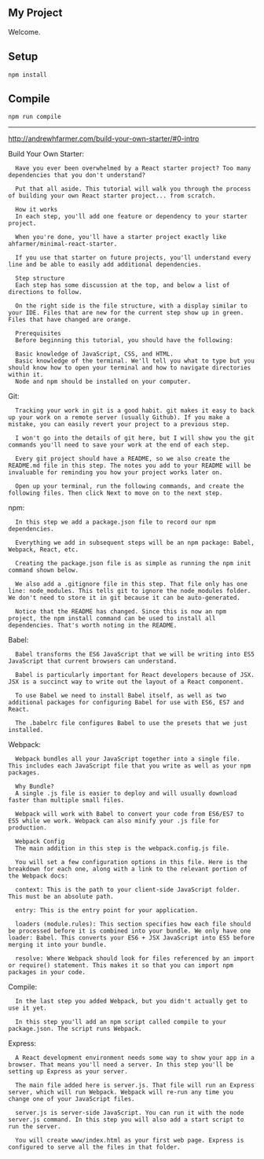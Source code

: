My Project
---

Welcome.


Setup
---

```
npm install
```

Compile
---

```
npm run compile
```


_______________________________________________________________________________

http://andrewhfarmer.com/build-your-own-starter/#0-intro

Build Your Own Starter:

      Have you ever been overwhelmed by a React starter project? Too many dependencies that you don't understand?

      Put that all aside. This tutorial will walk you through the process of building your own React starter project... from scratch.

      How it works
      In each step, you'll add one feature or dependency to your starter project.

      When you're done, you'll have a starter project exactly like ahfarmer/minimal-react-starter.

      If you use that starter on future projects, you'll understand every line and be able to easily add additional dependencies.

      Step structure
      Each step has some discussion at the top, and below a list of directions to follow.

      On the right side is the file structure, with a display similar to your IDE. Files that are new for the current step show up in green. Files that have changed are orange.

      Prerequisites
      Before beginning this tutorial, you should have the following:

      Basic knowledge of JavaScript, CSS, and HTML.
      Basic knowledge of the terminal. We'll tell you what to type but you should know how to open your terminal and how to navigate directories within it.
      Node and npm should be installed on your computer.

Git:

      Tracking your work in git is a good habit. git makes it easy to back up your work on a remote server (usually Github). If you make a mistake, you can easily revert your project to a previous step.

      I won't go into the details of git here, but I will show you the git commands you'll need to save your work at the end of each step.

      Every git project should have a README, so we also create the README.md file in this step. The notes you add to your README will be invaluable for reminding you how your project works later on.

      Open up your terminal, run the following commands, and create the following files. Then click Next to move on to the next step.

npm:

      In this step we add a package.json file to record our npm dependencies.

      Everything we add in subsequent steps will be an npm package: Babel, Webpack, React, etc.

      Creating the package.json file is as simple as running the npm init command shown below.

      We also add a .gitignore file in this step. That file only has one line: node_modules. This tells git to ignore the node_modules folder. We don't need to store it in git because it can be auto-generated.

      Notice that the README has changed. Since this is now an npm project, the npm install command can be used to install all dependencies. That's worth noting in the README.

Babel:

      Babel transforms the ES6 JavaScript that we will be writing into ES5 JavaScript that current browsers can understand.

      Babel is particularly important for React developers because of JSX. JSX is a succinct way to write out the layout of a React component.

      To use Babel we need to install Babel itself, as well as two additional packages for configuring Babel for use with ES6, ES7 and React.

      The .babelrc file configures Babel to use the presets that we just installed.

Webpack:

      Webpack bundles all your JavaScript together into a single file. This includes each JavaScript file that you write as well as your npm packages.

      Why Bundle?
      A single .js file is easier to deploy and will usually download faster than multiple small files.

      Webpack will work with Babel to convert your code from ES6/ES7 to ES5 while we work. Webpack can also minify your .js file for production.

      Webpack Config
      The main addition in this step is the webpack.config.js file.

      You will set a few configuration options in this file. Here is the breakdown for each one, along with a link to the relevant portion of the Webpack docs:

      context: This is the path to your client-side JavaScript folder. This must be an absolute path.

      entry: This is the entry point for your application.

      loaders (module.rules): This section specifies how each file should be processed before it is combined into your bundle. We only have one loader: Babel. This converts your ES6 + JSX JavaScript into ES5 before merging it into your bundle.

      resolve: Where Webpack should look for files referenced by an import or require() statement. This makes it so that you can import npm packages in your code.

Compile:

      In the last step you added Webpack, but you didn't actually get to use it yet.

      In this step you'll add an npm script called compile to your package.json. The script runs Webpack.

Express:

      A React development environment needs some way to show your app in a browser. That means you'll need a server. In this step you'll be setting up Express as your server.

      The main file added here is server.js. That file will run an Express server, which will run Webpack. Webpack will re-run any time you change one of your JavaScript files.

      server.js is server-side JavaScript. You can run it with the node server.js command. In this step you will also add a start script to run the server.

      You will create www/index.html as your first web page. Express is configured to serve all the files in that folder.
      
